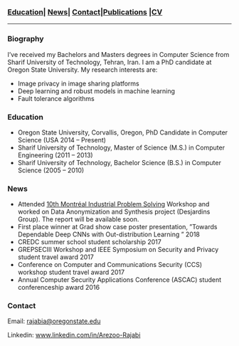

### [Education](#education)| [News](#news)| [Contact](#contact)|[Publications](/Publications/papers.html) |[CV](/CV.pdf)
----------------------------------------------------------------------------------------------------------------------------------

### Biography

I’ve received my Bachelors and Masters degrees in Computer Science from Sharif University of Technology, Tehran, Iran. I am a PhD candidate at Oregon State University.  My research interests are:
* Image privacy in image sharing platforms
* Deep learning and robust models in machine learning
* Fault tolerance algorithms


### Education
* Oregon State University, Corvallis, Oregon, PhD Candidate in Computer Science (USA 2014 – Present)
* Sharif University of Technology, Master of Science (M.S.) in Computer Engineering (2011 – 2013)
* Sharif University of Technology, Bachelor Science (B.S.) in Computer Science (2005 – 2010)





### News
* Attended [10th Montréal Industrial Problem Solving](http://www.crm.umontreal.ca/industrialprob2020/) Workshop and worked on Data Anonymization and Synthesis project (Desjardins Group). The report will be available soon.
* First place winner at Grad show case poster presentation, ”Towards Dependable Deep CNNs with Out-distribution Learning ” 2018
* CREDC summer school student scholarship 2017 
* GREPSECIII Workshop and IEEE Symposium on Security and Privacy student travel award 2017 
* Conference on Computer and Communications Security (CCS) workshop student  travel award 2017 
* Annual Computer Security Applications Conference (ASCAC) student conferenceship award 2016

###  Contact
Email: rajabia@oregonstate.edu

Linkedin: www.linkedin.com/in/Arezoo-Rajabi

